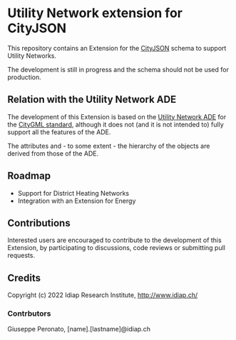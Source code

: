 # Utility Network extension for CityJSON

This repository contains an Extension for the [CityJSON](https://www.cityjson.org) schema to support Utility Networks.

The development is still in progress and the schema should not be used for production.

## Relation with the Utility Network ADE
The development of this Extension is based on the [Utility Network ADE](https://github.com/TatjanaKutzner/CityGML-UtilityNetwork-ADE) for the [CityGML standard](https://www.ogc.org/standards/citygml), although it does not (and it is not intended to) fully support all the features of the ADE.

The attributes and - to some extent - the hierarchy of the objects are derived from those of the ADE.

## Roadmap
- Support for District Heating Networks
- Integration with an Extension for Energy 

## Contributions
Interested users are encouraged to contribute to the development of this Extension, by participating to discussions, code reviews or submitting pull requests.

## Credits
Copyright (c) 2022 Idiap Research Institute, http://www.idiap.ch/

### Contrbutors
Giuseppe Peronato, [name].[lastname]@idiap.ch

